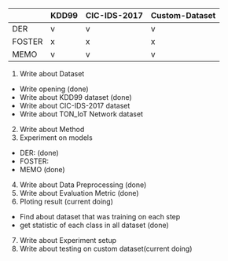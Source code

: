 

||KDD99|CIC-IDS-2017|Custom-Dataset|
|---|---|---|---|
|DER|v|v|v|
|FOSTER|x|x|x|
|MEMO|v|v|v|


1. Write about Dataset
- Write opening (done)
- Write about KDD99 dataset (done)
- Write about CIC-IDS-2017 dataset
- Write about TON_IoT Network dataset
2. Write about Method
3. Experiment on models
- DER: (done)
- FOSTER:
- MEMO (done)
4. Write about Data Preprocessing (done)
5. Write about Evaluation Metric (done)
6. Ploting result (current doing)
- Find about dataset that was training on each step
- get statistic of each class in all dataset (done)
7. Write about Experiment setup
8. Write about testing on custom dataset(current doing)